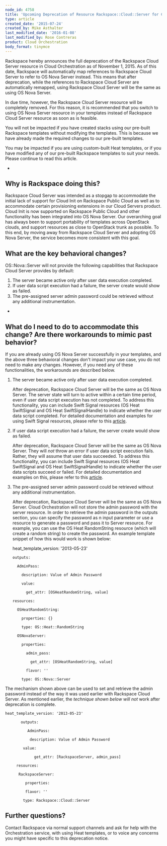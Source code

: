 ```yaml
---
node_id: 4758
title: 'Upcoming Deprecation of Resource Rackspace::Cloud::Server for Cloud Orchestration'
type: article
created_date: '2015-07-24'
created_by: Mike Asthalter
last_modified_date: '2016-01-08'
last_modified_by: Rose Contreras
product: Cloud Orchestration
body_format: tinymce
---
```


Rackspace hereby announces the full deprecation of the
Rackspace Cloud Server resource in Cloud Orchestration as of November 1,
2015. As of this date, Rackspace will automatically map references
to Rackspace Cloud Server to refer to OS Nova Server instead. This means
that after deprecation, while the references to Rackspace Cloud Server
are automatically remapped, using Rackspace Cloud Server will be the
same as using OS Nova Server.

In due time, however, the Rackspace Cloud Server resource will be
completely removed. For this reason, it is recommended that you switch
to using OS Nova Server resource in your templates instead of
Rackspace Cloud Server resource as soon as is feasible.

You will not be impacted if you have created stacks using our pre-built
Rackspace templates without modifying the templates. This is because we
have already made the required changes to our pre-built templates.

You may be impacted if you are using custom-built Heat templates, or if
you have modified any of our pre-built Rackspace templates to suit your
needs. Please continue to read this article.


-

Why is Rackspace doing this?
----------------------------

Rackspace Cloud Server was intended as a stopgap to accommodate the
initial lack of support for Cloud Init on Rackspace Public Cloud as well
as to accommodate certain provisioning extensions in our Cloud Servers
product. Cloud Init is now supported on Rackspace Public Cloud and other
functionality has been integrated into OS Nova Server. Our overarching
goal has always been to support portability of templates across
OpenStack clouds, and support resources as close to OpenStack trunk as
possible. To this end, by moving away from Rackspace Cloud Server and
adopting OS Nova Server, the service becomes more consistent with this
goal.



What are the key behavioral changes?
------------------------------------

OS::Nova::Server will not provide the following capabilities
that Rackspace Cloud Server provides by default:

1.  The server became active only after user data execution completed.
2.  If user data script execution had a failure, the server create would
    show as failed.
3.  The pre-assigned server admin password could be retrieved without
    any additional instrumentation.


-

What do I need to do to accommodate this change? Are there workarounds to mimic past behavior?
----------------------------------------------------------------------------------------------

If you are already using OS Nova Server successfully in your templates,
and the above three behavioral changes don't impact your use case, you
do not need to make any changes. However, if you need any of these
functionalities, the workarounds are described below.

1.  The server became active only after user data execution completed.

    After deprecation, Rackspace Cloud Server will be the same
    as OS Nova Server. The server state will turn to active within a
    certain time period, even if user data script execution has
    not completed. To address this functionality, you can include Swift
    Signal resources (OS Heat SwiftSignal and OS Heat SwiftSignalHandle)
    to indicate whether the user data script completed. For detailed
    documentation and examples for using Swift Signal resources, please
    refer to
    this [article](/howto/using-swift-signal-resources-to-determine-status-for-cloud-orchestration-user-data-scripts).

2.  If user data script execution had a failure, the server create would
    show as failed.

    After deprecation, Rackspace Cloud Server will be the same
    as OS Nova Server. They will *not* throw an error if user data
    script execution fails. Rather, they will assume that user data
    succeeded. To address this functionality, you can include Swift
    Signal resources (OS Heat SwiftSignal and OS Heat SwiftSignalHandle)
    to indicate whether the user data scripts succeed or failed. For
    detailed documentation and examples on this, please refer to this
    [article](/howto/using-swift-signal-resources-to-determine-status-for-cloud-orchestration-user-data-scripts).

3.  The pre-assigned server admin password could be retrieved without
    any additional instrumentation.

    After deprecation, Rackspace Cloud Server will be the same
    as OS Nova Server. Cloud Orchestration will not store the admin
    password with the server resource. In order to retrieve the admin
    password in the outputs section, you can specify the password as n
    input parameter or use a resource to generate a password and pass it
    to Server resource. For example, you can use the
    OS Heat RandomString resource (which will create a random string) to
    create the password. An example template snippet of how this would
    work is shown below:



    heat_template_version: '2013-05-23'

        outputs:

          AdminPass:

            description: Value of Admin Password

            value:

              get_attr: [OSHeatRandomString, value]

        resources:

          OSHeatRandomString:

            properties: {}

            type: OS::Heat::RandomString

          OSNovaServer:

            properties:

              admin_pass:

                get_attr: [OSHeatRandomString, value]

              flavor: ''

            type: OS::Nova::Server



The mechanism shown above can be used to set and retrieve the admin
password instead of the way it was used earlier with
Rackspace Cloud Server. As mentioned earlier, the *technique shown below
will* *not* work after deprecation is complete.



    heat_template_version: '2013-05-23'

           outputs:

              AdminPass:

               description: Value of Admin Password

            value:

                 get_attr: [RackspaceServer, admin_pass]

         resources:

          RackspaceServer:

             properties:

             flavor: ''

            type: Rackspace::Cloud::Server



Further questions?
------------------

Contact Rackspace via normal support channels and ask for help with the
Orchestration service, with using Heat templates, or to voice any
concerns you might have specific to this deprecation notice.



